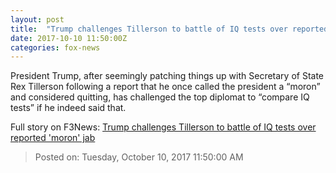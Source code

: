 ```yaml
---
layout: post
title:  "Trump challenges Tillerson to battle of IQ tests over reported 'moron' jab"
date: 2017-10-10 11:50:00Z
categories: fox-news
---
```


President Trump, after seemingly patching things up with Secretary of State Rex Tillerson following a report that he once called the president a “moron” and considered quitting, has challenged the top diplomat to “compare IQ tests” if he indeed said that.


Full story on F3News: [Trump challenges Tillerson to battle of IQ tests over reported 'moron' jab](http://www.f3nws.com/n/dCYMsD)

> Posted on: Tuesday, October 10, 2017 11:50:00 AM
